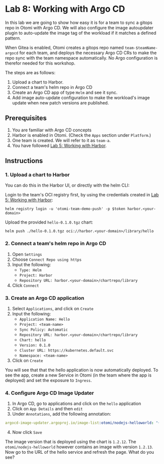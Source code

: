 # Lab 8: Working with Argo CD

In this lab we are going to show how easy it is for a team to sync a gitops repo in Otomi with Argo CD. We will also configure the image autoupdater plugin to auto-update the image tag of the workload if it matches a defined pattern.

When Gitea is enabled, Otomi creates a gitops repo named `team-$teamName-argocd` for each team, and deploys the necessary Argo CD CRs to make the repo sync with the team namespace automatically. No Argo configuration is therefor needed for this workshop.

The steps are as follows:

1. Upload a chart to Harbor.
2. Connect a team's helm repo in Argo CD
3. Create an Argo CD app of type `Helm` and see it sync.
4. Add image auto-update configuration to make the workload's image update when new patch versions are published.

## Prerequisites

1. You are familiar with Argo CD concepts
2. Harbor is enabled in Otomi. (Check the `Apps` section under `Platform`.)
3. One team is created. We will refer to it as `team-a`.
4. You have followed [Lab 5: Working with Harbor](./../05-harbor/README.md).

## Instructions

### 1. Upload a chart to Harbor

You can do this in the Harbor UI, or directly with the helm CLI:

Login to the team's OCI registry first, by using the credentials created in [Lab 5: Working with Harbor](./../05-harbor/README.md):

```
helm registry login -u 'otomi-team-demo-push' -p $token harbor.<your-domain>
```

Upload the provided `hello-0.1.0.tgz` chart:

```
helm push ./hello-0.1.0.tgz oci://harbor.<your-domain>/library/hello
```

### 2. Connect a team's helm repo in Argo CD

1. Open `Settings`
2. Choose `Connect Repo using https`
3. Input the following:
   - `Type: Helm`
   - `Project: Harbor`
   - `Repository URL: harbor.<your-domain>/chartrepo/library`
4. Click `Connect`

### 3. Create an Argo CD application

1. Select `Applications`, and click on `Create`
2. Input the following:
   - `Application Name: Hello`
   - `Project: <team-name>`
   - `Sync Policy: Automatic`
   - `Repository URL: harbor.<your-domain>/chartrepo/library`
   - `Chart: hello`
   - `Version: 0.1.0`
   - `Cluster URL: https://kubernetes.default.svc`
   - `Namespace: <team-name>`
3. Click on `Create`

You will see that that the hello application is now automatically deployed. To see the app, create a new Service in Otomi (in the team where the app is deployed) and set the exposure to `Ingress`.

### 4. Configure Argo CD Image Updater

1. In Argo CD, go to applications and click on the `hello` application
2. Click on `App Details` and then `edit`
3. Under `Annotations`, add the following annotation:

```yaml
argocd-image-updater.argoproj.io/image-list:otomi/nodejs-helloworld: "~1.2"
```

4. Now click `Save`

The image version that is deployed using the chart is `1.2.12`. The `otomi/nodejs-helloworld` however contains an image with version `1.2.13`. Now go to the URL of the hello service and refresh the page. What do you see?
